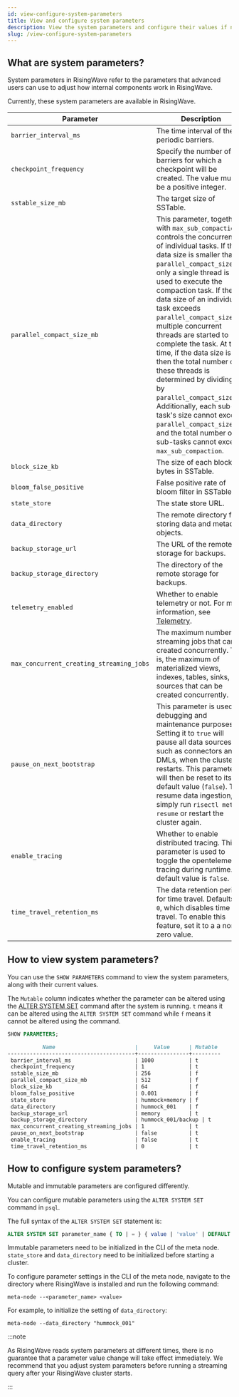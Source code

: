 ```yaml
---
id: view-configure-system-parameters
title: View and configure system parameters
description: View the system parameters and configure their values if needed.
slug: /view-configure-system-parameters
---
```

<head>
  <link rel="canonical" href="https://docs.risingwave.com/docs/current/view-configure-system-parameters/" />
</head>

## What are system parameters?

System parameters in RisingWave refer to the parameters that advanced users can use to adjust how internal components work in RisingWave.

Currently, these system parameters are available in RisingWave.

| Parameter           |    Description    |
|---|---|
|`barrier_interval_ms`     | The time interval of the periodic barriers.|
|`checkpoint_frequency`      | Specify the number of barriers for which a checkpoint will be created. The value must be a positive integer.|
|`sstable_size_mb`          | The target size of SSTable.|
|`parallel_compact_size_mb` |This parameter, together with `max_sub_compaction`, controls the concurrency of individual tasks. If the data size is smaller than `parallel_compact_size_mb`, only a single thread is used to execute the compaction task. If the data size of an individual task exceeds `parallel_compact_size_mb`, multiple concurrent threads are started to complete the task. At this time, if the data size is N, then the total number of these threads is determined by dividing N by `parallel_compact_size_mb`. Additionally,  each sub-task's size cannot exceed `parallel_compact_size_mb`, and the total number of sub-tasks cannot exceed `max_sub_compaction`.|
|`block_size_kb`          | The size of each block in bytes in SSTable.|
|`bloom_false_positive`     | False positive rate of bloom filter in SSTable.|
|`state_store`             | The state store URL. |
|`data_directory`           | The remote directory for storing data and metadata objects.|
|`backup_storage_url`       | The URL of the remote storage for backups.|
|`backup_storage_directory` | The directory of the remote storage for backups.|
|`telemetry_enabled` | Whether to enable telemetry or not. For more information, see [Telemetry](/telemetry.md).|
|`max_concurrent_creating_streaming_jobs`|The maximum number of streaming jobs that can be created concurrently. That is, the maximum of materialized views, indexes, tables, sinks, or sources that can be created concurrently. |
|`pause_on_next_bootstrap`|This parameter is used for debugging and maintenance purposes. Setting it to `true` will pause all data sources, such as connectors and DMLs, when the cluster restarts. This parameter will then be reset to its default value (`false`). To resume data ingestion, simply run `risectl meta resume` or restart the cluster again. |
|`enable_tracing`|Whether to enable distributed tracing. This parameter is used to toggle the opentelemetry tracing during runtime. Its default value is `false`.|
|`time_travel_retention_ms`|The data retention period for time travel. Defaults to `0`, which disables time travel. To enable this feature, set it to a a non-zero value.|


## How to view system parameters?

You can use the `SHOW PARAMETERS` command to view the system parameters, along with their current values.

The `Mutable` column indicates whether the parameter can be altered using the [ALTER SYSTEM SET](#how-to-adjust-system-parameters) command after the system is running. `t` means it can be altered using the `ALTER SYSTEM SET` command while `f` means it cannot be altered using the command.

```sql
SHOW PARAMETERS;
```

```markdown
           Name                         |     Value      | Mutable 
----------------------------------------+----------------+---------
 barrier_interval_ms                    | 1000           | t
 checkpoint_frequency                   | 1              | t
 sstable_size_mb                        | 256            | f
 parallel_compact_size_mb               | 512            | f
 block_size_kb                          | 64             | f
 bloom_false_positive                   | 0.001          | f
 state_store                            | hummock+memory | f
 data_directory                         | hummock_001    | f
 backup_storage_url                     | memory         | t
 backup_storage_directory               | hummock_001/backup | t
 max_concurrent_creating_streaming_jobs | 1              | t
 pause_on_next_bootstrap                | false          | t
 enable_tracing                         | false          | t
 time_travel_retention_ms               | 0              | t
```

## How to configure system parameters?

Mutable and immutable parameters are configured differently.

You can configure mutable parameters using the `ALTER SYSTEM SET` command in `psql`.

The full syntax of the `ALTER SYSTEM SET` statement is:

```sql
ALTER SYSTEM SET parameter_name { TO | = } { value | 'value' | DEFAULT };
```

Immutable parameters need to be initialized in the CLI of the meta node. `state_store` and `data_directory` need to be initialized before starting a cluster.

To configure parameter settings in the CLI of the meta node, navigate to the directory where RisingWave is installed and run the following command:

```shell
meta-node --<parameter_name> <value>
```

For example, to initialize the setting of `data_directory`:

`meta-node --data_directory "hummock_001"`

:::note

As RisingWave reads system parameters at different times, there is no guarantee that a parameter value change will take effect immediately. We recommend that you adjust system parameters before running a streaming query after your RisingWave cluster starts.

:::
